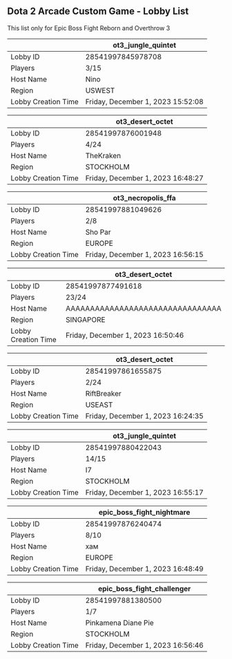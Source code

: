 ## Dota 2 Arcade Custom Game - Lobby List

This list only for Epic Boss Fight Reborn and Overthrow 3

|  | ot3_jungle_quintet |
| ------ | ------ |
| Lobby ID | 28541997845978708 |
| Players | 3/15 |
| Host Name | Nino |
| Region | USWEST |
| Lobby Creation Time | Friday, December 1, 2023 15:52:08 |


|  | ot3_desert_octet |
| ------ | ------ |
| Lobby ID | 28541997876001948 |
| Players | 4/24 |
| Host Name | TheKraken |
| Region | STOCKHOLM |
| Lobby Creation Time | Friday, December 1, 2023 16:48:27 |


|  | ot3_necropolis_ffa |
| ------ | ------ |
| Lobby ID | 28541997881049626 |
| Players | 2/8 |
| Host Name | Sho Par |
| Region | EUROPE |
| Lobby Creation Time | Friday, December 1, 2023 16:56:15 |


|  | ot3_desert_octet |
| ------ | ------ |
| Lobby ID | 28541997877491618 |
| Players | 23/24 |
| Host Name | AAAAAAAAAAAAAAAAAAAAAAAAAAAAAAAA |
| Region | SINGAPORE |
| Lobby Creation Time | Friday, December 1, 2023 16:50:46 |


|  | ot3_desert_octet |
| ------ | ------ |
| Lobby ID | 28541997861655875 |
| Players | 2/24 |
| Host Name | RiftBreaker |
| Region | USEAST |
| Lobby Creation Time | Friday, December 1, 2023 16:24:35 |


|  | ot3_jungle_quintet |
| ------ | ------ |
| Lobby ID | 28541997880422043 |
| Players | 14/15 |
| Host Name | I7 |
| Region | STOCKHOLM |
| Lobby Creation Time | Friday, December 1, 2023 16:55:17 |


|  | epic_boss_fight_nightmare |
| ------ | ------ |
| Lobby ID | 28541997876240474 |
| Players | 8/10 |
| Host Name | хам |
| Region | EUROPE |
| Lobby Creation Time | Friday, December 1, 2023 16:48:49 |


|  | epic_boss_fight_challenger |
| ------ | ------ |
| Lobby ID | 28541997881380500 |
| Players | 1/7 |
| Host Name | Pinkamena Diane Pie |
| Region | STOCKHOLM |
| Lobby Creation Time | Friday, December 1, 2023 16:56:46 |


